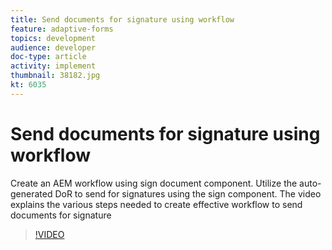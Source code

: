 ```yaml
---
title: Send documents for signature using workflow
feature: adaptive-forms
topics: development
audience: developer
doc-type: article
activity: implement
thumbnail: 38182.jpg
kt: 6035
---
```

# Send documents for signature using workflow

Create an AEM workflow using sign document component. Utilize the auto-generated DoR to send for signatures using the sign component.
The video explains the various steps needed to create effective workflow to send documents for signature

>[!VIDEO](https://video.tv.adobe.com/v/38182/?quality=9&learn=on)